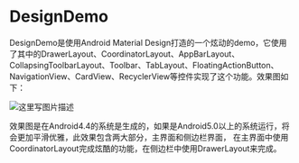 # DesignDemo
DesignDemo是使用Android Material Design打造的一个炫动的demo，它使用了其中的DrawerLayout、CoordinatorLayout、AppBarLayout、
CollapsingToolbarLayout、Toolbar、TabLayout、FloatingActionButton、NavigationView、CardView、RecyclerView等控件实现了这个功能。效果图如下：

![这里写图片描述](https://github.com/yoonerloop/DesignDemo/blob/master/yanshi.gif)


效果图是在Android4.4的系统是生成的，如果是Android5.0以上的系统运行，将会更加平滑优雅，此效果包含两大部分，主界面和侧边栏界面，
在主界面中使用CoordinatorLayout完成炫酷的功能，在侧边栏中使用DrawerLayout来完成。
